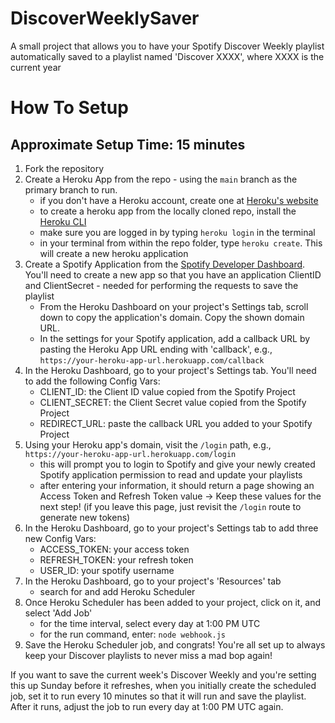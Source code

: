 # DiscoverWeeklySaver
A small project that allows you to have your Spotify Discover Weekly playlist automatically saved to a playlist named 'Discover XXXX', where XXXX is the current year

# How To Setup
## Approximate Setup Time: 15 minutes
1. Fork the repository
2. Create a Heroku App from the repo - using the `main` branch as the primary branch to run.
    - if you don't have a Heroku account, create one at [Heroku's website](https://id.heroku.com/login)
    - to create a heroku app from the locally cloned repo, install the [Heroku CLI](https://devcenter.heroku.com/articles/heroku-cli)
    - make sure you are logged in by typing `heroku login` in the terminal
    - in your terminal from within the repo folder, type `heroku create`. This will create a new heroku application
3. Create a Spotify Application from the [Spotify Developer Dashboard](https://developer.spotify.com/dashboard/applications). You'll need to create a new app so that you have an application ClientID and ClientSecret - needed for performing the requests to save the playlist
    - From the Heroku Dashboard on your project's Settings tab, scroll down to copy the application's domain. Copy the shown domain URL.
    - In the settings for your Spotify application, add a callback URL by pasting the Heroku App URL ending with 'callback', e.g., `https://your-heroku-app-url.herokuapp.com/callback`
4. In the Heroku Dashboard, go to your project's Settings tab. You'll need to add the following Config Vars:
    - CLIENT_ID: the Client ID value copied from the Spotify Project
    - CLIENT_SECRET: the Client Secret value copied from the Spotify Project
    - REDIRECT_URL: paste the callback URL you added to your Spotify Project
5. Using your Heroku app's domain, visit the `/login` path, e.g., `https://your-heroku-app-url.herokuapp.com/login`
    - this will prompt you to login to Spotify and give your newly created Spotify application permission to read and update your playlists
    - after entering your information, it should return a page showing an Access Token and Refresh Token value -> Keep these values for the next step! (if you leave this page, just revisit the `/login` route to generate new tokens)
6. In the Heroku Dashboard, go to your project's Settings tab to add three new Config Vars:
    - ACCESS_TOKEN: your access token
    - REFRESH_TOKEN: your refresh token
    - USER_ID: your spotify username
2. In the Heroku Dashboard, go to your project's 'Resources' tab
    - search for and add Heroku Scheduler
3. Once Heroku Scheduler has been added to your project, click on it, and select 'Add Job'
    - for the time interval, select every day at 1:00 PM UTC
    - for the run command, enter: `node webhook.js`
4. Save the Heroku Scheduler job, and congrats! You're all set up to always keep your Discover playlists to never miss a mad bop again!

If you want to save the current week's Discover Weekly and you're setting this up Sunday before it refreshes, when you initially create the scheduled job, set it to run every 10 minutes so that it will run and save the playlist. After it runs, adjust the job to run every day at 1:00 PM UTC again.